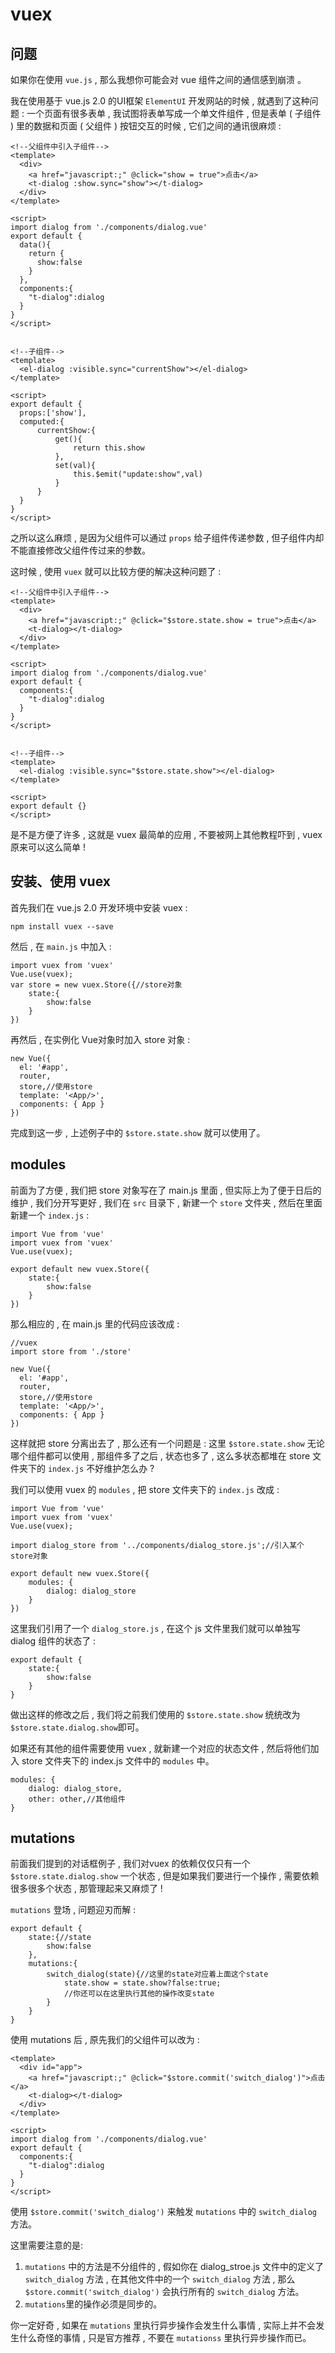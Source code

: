 # vuex

## 问题

如果你在使用 `vue.js` , 那么我想你可能会对 vue 组件之间的通信感到崩溃 。

我在使用基于 vue.js 2.0 的UI框架 `ElementUI` 开发网站的时候 , 就遇到了这种问题 : 一个页面有很多表单 , 我试图将表单写成一个单文件组件 , 但是表单 ( 子组件 ) 里的数据和页面 ( 父组件 ) 按钮交互的时候 , 它们之间的通讯很麻烦 :

```
<!--父组件中引入子组件-->
<template>
  <div>
    <a href="javascript:;" @click="show = true">点击</a>
    <t-dialog :show.sync="show"></t-dialog>
  </div>
</template>

<script>
import dialog from './components/dialog.vue'
export default {
  data(){
    return {
      show:false
    }
  },
  components:{
    "t-dialog":dialog
  }
}
</script>


<!--子组件-->
<template>
  <el-dialog :visible.sync="currentShow"></el-dialog>
</template>

<script>
export default {
  props:['show'],
  computed:{
      currentShow:{
          get(){
              return this.show
          },
          set(val){
              this.$emit("update:show",val)
          }
      }
  }
}
</script>

```

之所以这么麻烦 , 是因为父组件可以通过 `props` 给子组件传递参数 , 但子组件内却不能直接修改父组件传过来的参数。

这时候 , 使用 `vuex` 就可以比较方便的解决这种问题了 :

```
<!--父组件中引入子组件-->
<template>
  <div>
    <a href="javascript:;" @click="$store.state.show = true">点击</a>
    <t-dialog></t-dialog>
  </div>
</template>

<script>
import dialog from './components/dialog.vue'
export default {
  components:{
    "t-dialog":dialog
  }
}
</script>


<!--子组件-->
<template>
  <el-dialog :visible.sync="$store.state.show"></el-dialog>
</template>

<script>
export default {}
</script>

```

是不是方便了许多 , 这就是 vuex 最简单的应用 , 不要被网上其他教程吓到 , vuex 原来可以这么简单 !

## 安装、使用 vuex

首先我们在 vue.js 2.0 开发环境中安装 vuex :

```
npm install vuex --save
```

然后 , 在 `main.js` 中加入 :

```
import vuex from 'vuex'
Vue.use(vuex);
var store = new vuex.Store({//store对象
    state:{
        show:false
    }
})
```

再然后 , 在实例化 Vue对象时加入 store 对象 :

```
new Vue({
  el: '#app',
  router,
  store,//使用store
  template: '<App/>',
  components: { App }
})
```

完成到这一步 , 上述例子中的 `$store.state.show` 就可以使用了。

## modules

前面为了方便 , 我们把 store 对象写在了 main.js 里面 , 但实际上为了便于日后的维护 , 我们分开写更好 , 我们在 `src` 目录下 , 新建一个 `store` 文件夹 , 然后在里面新建一个 `index.js` :

```
import Vue from 'vue'
import vuex from 'vuex'
Vue.use(vuex);

export default new vuex.Store({
    state:{
        show:false
    }
})
```

那么相应的 , 在 main.js 里的代码应该改成 :

```
//vuex
import store from './store'

new Vue({
  el: '#app',
  router,
  store,//使用store
  template: '<App/>',
  components: { App }
})
```

这样就把 store 分离出去了 , 那么还有一个问题是 : 这里 `$store.state.show` 无论哪个组件都可以使用 , 那组件多了之后 , 状态也多了 , 这么多状态都堆在 store 文件夹下的 `index.js` 不好维护怎么办 ?

我们可以使用 vuex 的 `modules` , 把 store 文件夹下的 `index.js` 改成 :

```
import Vue from 'vue'
import vuex from 'vuex'
Vue.use(vuex);

import dialog_store from '../components/dialog_store.js';//引入某个store对象

export default new vuex.Store({
    modules: {
        dialog: dialog_store
    }
})
```

这里我们引用了一个 `dialog_store.js` , 在这个 js 文件里我们就可以单独写 dialog 组件的状态了 :

```
export default {
    state:{
        show:false
    }
}
```

做出这样的修改之后 , 我们将之前我们使用的 `$store.state.show` 统统改为 `$store.state.dialog.show`即可。

如果还有其他的组件需要使用 vuex , 就新建一个对应的状态文件 , 然后将他们加入 store 文件夹下的 index.js 文件中的 `modules` 中。

```
modules: {
    dialog: dialog_store,
    other: other,//其他组件
}
```

## mutations

前面我们提到的对话框例子 , 我们对vuex 的依赖仅仅只有一个 `$store.state.dialog.show` 一个状态 , 但是如果我们要进行一个操作 , 需要依赖很多很多个状态 , 那管理起来又麻烦了 !

`mutations` 登场 , 问题迎刃而解 :

```
export default {
    state:{//state
        show:false
    },
    mutations:{
        switch_dialog(state){//这里的state对应着上面这个state
            state.show = state.show?false:true;
            //你还可以在这里执行其他的操作改变state
        }
    }
}
```

使用 mutations 后 , 原先我们的父组件可以改为 :

```
<template>
  <div id="app">
    <a href="javascript:;" @click="$store.commit('switch_dialog')">点击</a>
    <t-dialog></t-dialog>
  </div>
</template>

<script>
import dialog from './components/dialog.vue'
export default {
  components:{
    "t-dialog":dialog
  }
}
</script>
```

使用 `$store.commit('switch_dialog')` 来触发 `mutations` 中的 `switch_dialog` 方法。

这里需要注意的是:

1. `mutations` 中的方法是不分组件的 , 假如你在 dialog_stroe.js 文件中的定义了
   `switch_dialog` 方法 , 在其他文件中的一个 `switch_dialog` 方法 , 那么
   `$store.commit('switch_dialog')` 会执行所有的 `switch_dialog` 方法。
2. `mutations`里的操作必须是同步的。

你一定好奇 , 如果在 `mutations` 里执行异步操作会发生什么事情 , 实际上并不会发生什么奇怪的事情 , 只是官方推荐 , 不要在 `mutationss` 里执行异步操作而已。

